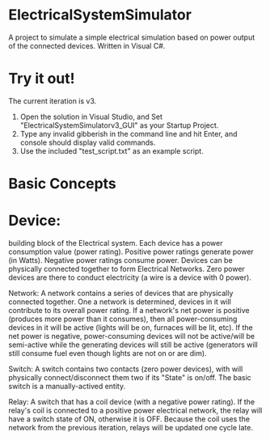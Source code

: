 # ElectricalSystemSimulator
A project to simulate a simple electrical simulation based on power output of the connected devices.
Written in Visual C#.

# Try it out!
The current iteration is v3. 
1. Open the solution in Visual Studio, and Set "ElectricalSystemSimulatorv3_GUI" as your Startup Project.
2. Type any invalid gibberish in the command line and hit Enter, and console should display valid commands.
3. Use the included "test_script.txt" as an example script.

# Basic Concepts
<h1>Device:</h1> 
building block of the Electrical system. Each device has a power consumption value (power rating). Positive power ratings generate power (in Watts). Negative power ratings consume power. Devices can be physically connected together to form Electrical Networks. Zero power devices are there to conduct electricity (a wire is a device with 0 power).

Network: 
A network contains a series of devices that are physically connected together. One a network is determined, devices in it will contribute to its overall power rating. If a network's net power is positive (produces more power than it consumes), then all power-consuming devices in it will be active (lights will be on, furnaces will be lit, etc). If the net power is negative, power-consuming devices will not be active/will be semi-active while the generating devices will still be active (generators will still consume fuel even though lights are not on or are dim).

Switch:
A switch contains two contacts (zero power devices), with will physically connect/disconnect them two if its "State" is on/off. The basic switch is a manually-actived entity.

Relay:
A switch that has a coil device (with a negative power rating). If the relay's coil is connected to a positive power electrical network, the relay will have a switch state of ON, otherwise it is OFF. Because the coil uses the network from the previous iteration, relays will be updated one cycle late.
